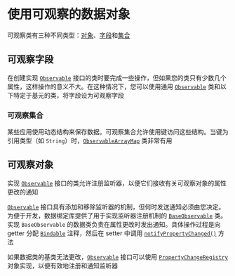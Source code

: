 # 使用可观察的数据对象

可观察类有三种不同类型：[对象](https://developer.android.com/topic/libraries/data-binding/observability#observable_objects)、[字段](https://developer.android.com/topic/libraries/data-binding/observability#observable_fields)和[集合](https://developer.android.com/topic/libraries/data-binding/observability#observable_collections)

## 可观察字段

在创建实现 [`Observable`](https://developer.android.com/reference/android/databinding/Observable) 接口的类时要完成一些操作，但如果您的类只有少数几个属性，这样操作的意义不大。在这种情况下，您可以使用通用 [`Observable`](https://developer.android.com/reference/android/databinding/Observable) 类和以下特定于基元的类，将字段设为可观察字段

### 可观察集合

某些应用使用动态结构来保存数据。可观察集合允许使用键访问这些结构。当键为引用类型（如 `String`）时，[`ObservableArrayMap`](https://developer.android.com/reference/android/databinding/ObservableArrayMap) 类非常有用

## 可观察对象

实现 [`Observable`](https://developer.android.com/reference/android/databinding/Observable) 接口的类允许注册监听器，以便它们接收有关可观察对象的属性更改的通知

[`Observable`](https://developer.android.com/reference/android/databinding/Observable) 接口具有添加和移除监听器的机制，但何时发送通知必须由您决定。为便于开发，数据绑定库提供了用于实现监听器注册机制的 [`BaseObservable`](https://developer.android.com/reference/android/databinding/BaseObservable) 类。实现 `BaseObservable` 的数据类负责在属性更改时发出通知。具体操作过程是向 getter 分配 [`Bindable`](https://developer.android.com/reference/android/databinding/Bindable) 注释，然后在 setter 中调用 [`notifyPropertyChanged()`](https://developer.android.com/reference/android/databinding/BaseObservable#notifypropertychanged) 方法

如果数据类的基类无法更改，[`Observable`](https://developer.android.com/reference/android/databinding/Observable) 接口可以使用 [`PropertyChangeRegistry`](https://developer.android.com/reference/android/databinding/PropertyChangeRegistry) 对象实现，以便有效地注册和通知监听器